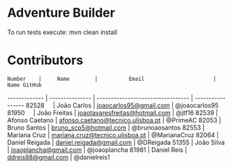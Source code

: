 # Adventure Builder

To run tests execute: mvn clean install

# Contributors

    Number    |     Name      	|          Email                 	  |     Name GitHub
------------- | ---------------	| ---------------------------------	| -----------------
    82528     | João Carlos     | joaocarlos95@gmail.com         	  |    @joaocarlos95
    81950     | João Freitas    | joaotavaresfreitas@hotmail.com 	  |    @jtf16
    82539     |	Afonso Caetano  | afonso.caetano@tecnico.ulisboa.pt |    @PrimeAC
    82053     | Bruno Santos	  | bruno_scp5@hotmail.com           	|    @brunoaosantos
    82553     | Mariana Cruz    | mariana.cruz@tecnico.ulisboa.pt	  |    @MarianaCruz
    82064     | Daniel Reigada  | daniel.reigada@gmail.com          |    @DReigada
    51355	  | João Silva		| joaoplancha@gmail.com 			|	@joaoplancha
    81981     | Daniel Reis     | ddreis88@gmail.com                |    @danielreis1
    
